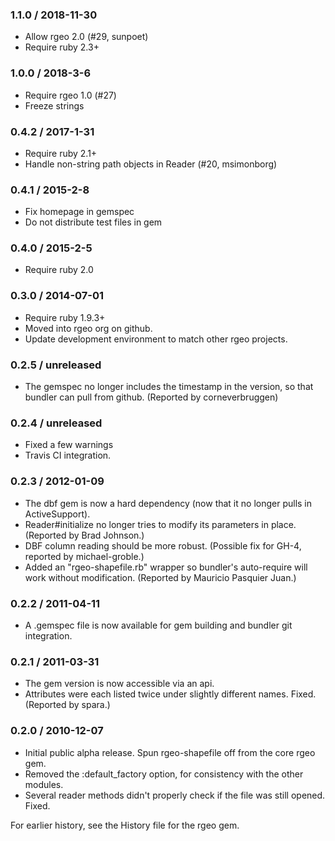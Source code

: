 ### 1.1.0 / 2018-11-30

* Allow rgeo 2.0 (#29, sunpoet)
* Require ruby 2.3+


### 1.0.0 / 2018-3-6

* Require rgeo 1.0 (#27)
* Freeze strings


### 0.4.2 / 2017-1-31

* Require ruby 2.1+
* Handle non-string path objects in Reader (#20, msimonborg)

### 0.4.1 / 2015-2-8

* Fix homepage in gemspec
* Do not distribute test files in gem

### 0.4.0 / 2015-2-5

* Require ruby 2.0

### 0.3.0 / 2014-07-01

* Require ruby 1.9.3+
* Moved into rgeo org on github.
* Update development environment to match other rgeo projects.

### 0.2.5 / unreleased

* The gemspec no longer includes the timestamp in the version, so that bundler can pull from github. (Reported by corneverbruggen)

### 0.2.4 / unreleased

* Fixed a few warnings
* Travis CI integration.

### 0.2.3 / 2012-01-09

* The dbf gem is now a hard dependency (now that it no longer pulls in ActiveSupport).
* Reader#initialize no longer tries to modify its parameters in place. (Reported by Brad Johnson.)
* DBF column reading should be more robust. (Possible fix for GH-4, reported by michael-groble.)
* Added an "rgeo-shapefile.rb" wrapper so bundler's auto-require will work without modification. (Reported by Mauricio Pasquier Juan.)

### 0.2.2 / 2011-04-11

* A .gemspec file is now available for gem building and bundler git integration.

### 0.2.1 / 2011-03-31

* The gem version is now accessible via an api.
* Attributes were each listed twice under slightly different names. Fixed. (Reported by spara.)

### 0.2.0 / 2010-12-07

* Initial public alpha release. Spun rgeo-shapefile off from the core rgeo gem.
* Removed the :default_factory option, for consistency with the other modules.
* Several reader methods didn't properly check if the file was still opened. Fixed.

For earlier history, see the History file for the rgeo gem.

